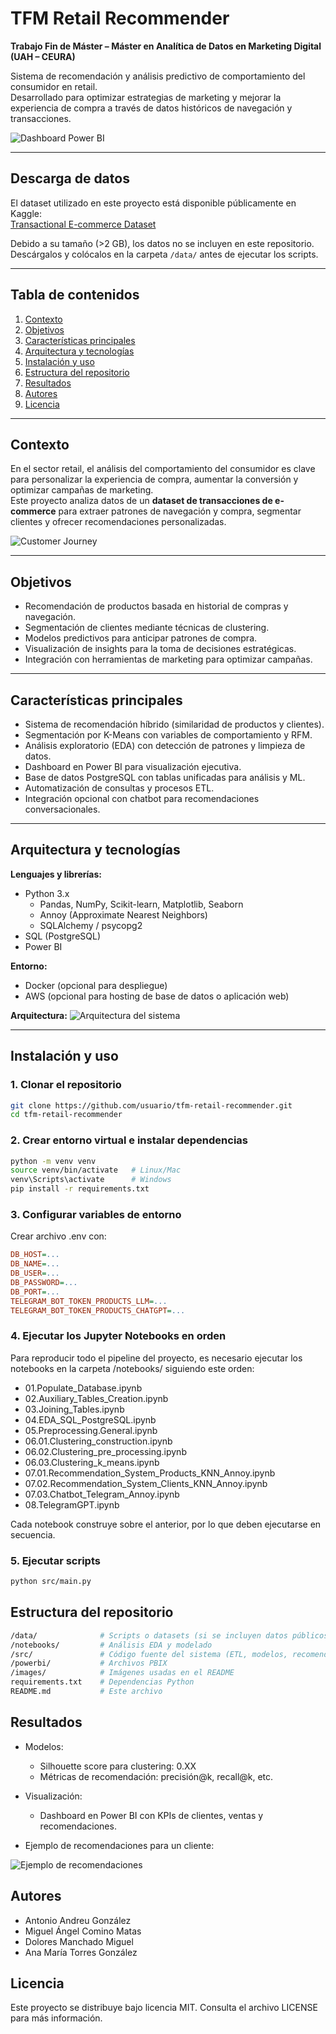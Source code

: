 # TFM Retail Recommender

**Trabajo Fin de Máster – Máster en Analítica de Datos en Marketing Digital (UAH – CEURA)**

Sistema de recomendación y análisis predictivo de comportamiento del consumidor en retail.  
Desarrollado para optimizar estrategias de marketing y mejorar la experiencia de compra a través de datos históricos de navegación y transacciones.

![Dashboard Power BI](images/dashboard_overview.png)

---

## Descarga de datos

El dataset utilizado en este proyecto está disponible públicamente en Kaggle:  
[Transactional E-commerce Dataset](https://www.kaggle.com/datasets/bytadit/transactional-ecommerce)

Debido a su tamaño (>2 GB), los datos no se incluyen en este repositorio.  
Descárgalos y colócalos en la carpeta `/data/` antes de ejecutar los scripts.

---

## Tabla de contenidos
1. [Contexto](#contexto)
2. [Objetivos](#objetivos)
3. [Características principales](#características-principales)
4. [Arquitectura y tecnologías](#arquitectura-y-tecnologías)
5. [Instalación y uso](#instalación-y-uso)
6. [Estructura del repositorio](#estructura-del-repositorio)
7. [Resultados](#resultados)
8. [Autores](#autores)
9. [Licencia](#licencia)

---

## Contexto
En el sector retail, el análisis del comportamiento del consumidor es clave para personalizar la experiencia de compra, aumentar la conversión y optimizar campañas de marketing.  
Este proyecto analiza datos de un **dataset de transacciones de e-commerce** para extraer patrones de navegación y compra, segmentar clientes y ofrecer recomendaciones personalizadas.

![Customer Journey](images/customer_journey.png)

---

## Objetivos
- Recomendación de productos basada en historial de compras y navegación.
- Segmentación de clientes mediante técnicas de clustering.
- Modelos predictivos para anticipar patrones de compra.
- Visualización de insights para la toma de decisiones estratégicas.
- Integración con herramientas de marketing para optimizar campañas.

---

## Características principales
- Sistema de recomendación híbrido (similaridad de productos y clientes).
- Segmentación por K-Means con variables de comportamiento y RFM.
- Análisis exploratorio (EDA) con detección de patrones y limpieza de datos.
- Dashboard en Power BI para visualización ejecutiva.
- Base de datos PostgreSQL con tablas unificadas para análisis y ML.
- Automatización de consultas y procesos ETL.
- Integración opcional con chatbot para recomendaciones conversacionales.

---

## Arquitectura y tecnologías
**Lenguajes y librerías:**
- Python 3.x  
  - Pandas, NumPy, Scikit-learn, Matplotlib, Seaborn  
  - Annoy (Approximate Nearest Neighbors)  
  - SQLAlchemy / psycopg2  
- SQL (PostgreSQL)  
- Power BI  

**Entorno:**
- Docker (opcional para despliegue)
- AWS (opcional para hosting de base de datos o aplicación web)

**Arquitectura:**
![Arquitectura del sistema](images/architecture_diagram.png)

---

## Instalación y uso

### 1. Clonar el repositorio
```bash
git clone https://github.com/usuario/tfm-retail-recommender.git
cd tfm-retail-recommender
```

### 2. Crear entorno virtual e instalar dependencias
```bash
python -m venv venv
source venv/bin/activate   # Linux/Mac
venv\Scripts\activate      # Windows
pip install -r requirements.txt
```

### 3. Configurar variables de entorno

Crear archivo .env con:
```ini
DB_HOST=...
DB_NAME=...
DB_USER=...
DB_PASSWORD=...
DB_PORT=...
TELEGRAM_BOT_TOKEN_PRODUCTS_LLM=...
TELEGRAM_BOT_TOKEN_PRODUCTS_CHATGPT=...
```

### 4. Ejecutar los Jupyter Notebooks en orden

Para reproducir todo el pipeline del proyecto, es necesario ejecutar los notebooks en la carpeta /notebooks/ siguiendo este orden:

- 01.Populate_Database.ipynb
- 02.Auxiliary_Tables_Creation.ipynb
- 03.Joining_Tables.ipynb
- 04.EDA_SQL_PostgreSQL.ipynb
- 05.Preprocessing.General.ipynb
- 06.01.Clustering_construction.ipynb
- 06.02.Clustering_pre_processing.ipynb
- 06.03.Clustering_k_means.ipynb
- 07.01.Recommendation_System_Products_KNN_Annoy.ipynb
- 07.02.Recommendation_System_Clients_KNN_Annoy.ipynb
- 07.03.Chatbot_Telegram_Annoy.ipynb
- 08.TelegramGPT.ipynb

Cada notebook construye sobre el anterior, por lo que deben ejecutarse en secuencia.

### 5. Ejecutar scripts
```bash
python src/main.py
```

## Estructura del repositorio
```bash
/data/              # Scripts o datasets (si se incluyen datos públicos)
/notebooks/         # Análisis EDA y modelado
/src/               # Código fuente del sistema (ETL, modelos, recomendaciones)
/powerbi/           # Archivos PBIX
/images/            # Imágenes usadas en el README
requirements.txt    # Dependencias Python
README.md           # Este archivo
```

## Resultados
- Modelos:
  - Silhouette score para clustering: 0.XX
  - Métricas de recomendación: precisión@k, recall@k, etc.

- Visualización:
  - Dashboard en Power BI con KPIs de clientes, ventas y recomendaciones.

- Ejemplo de recomendaciones para un cliente:
  
![Ejemplo de recomendaciones](images/recomendations_example.png)

## Autores
- Antonio Andreu González 
- Miguel Ángel Comino Matas 
- Dolores Manchado Miguel 
- Ana María Torres González 

## Licencia
Este proyecto se distribuye bajo licencia MIT.
Consulta el archivo LICENSE para más información.
